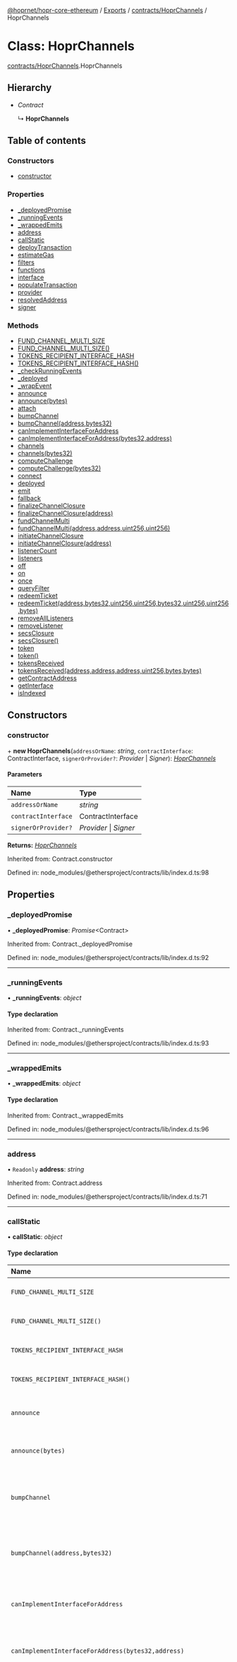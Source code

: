 [@hoprnet/hopr-core-ethereum](../README.md) / [Exports](../modules.md) / [contracts/HoprChannels](../modules/contracts_hoprchannels.md) / HoprChannels

# Class: HoprChannels

[contracts/HoprChannels](../modules/contracts_hoprchannels.md).HoprChannels

## Hierarchy

- *Contract*

  ↳ **HoprChannels**

## Table of contents

### Constructors

- [constructor](contracts_hoprchannels.hoprchannels.md#constructor)

### Properties

- [\_deployedPromise](contracts_hoprchannels.hoprchannels.md#_deployedpromise)
- [\_runningEvents](contracts_hoprchannels.hoprchannels.md#_runningevents)
- [\_wrappedEmits](contracts_hoprchannels.hoprchannels.md#_wrappedemits)
- [address](contracts_hoprchannels.hoprchannels.md#address)
- [callStatic](contracts_hoprchannels.hoprchannels.md#callstatic)
- [deployTransaction](contracts_hoprchannels.hoprchannels.md#deploytransaction)
- [estimateGas](contracts_hoprchannels.hoprchannels.md#estimategas)
- [filters](contracts_hoprchannels.hoprchannels.md#filters)
- [functions](contracts_hoprchannels.hoprchannels.md#functions)
- [interface](contracts_hoprchannels.hoprchannels.md#interface)
- [populateTransaction](contracts_hoprchannels.hoprchannels.md#populatetransaction)
- [provider](contracts_hoprchannels.hoprchannels.md#provider)
- [resolvedAddress](contracts_hoprchannels.hoprchannels.md#resolvedaddress)
- [signer](contracts_hoprchannels.hoprchannels.md#signer)

### Methods

- [FUND\_CHANNEL\_MULTI\_SIZE](contracts_hoprchannels.hoprchannels.md#fund_channel_multi_size)
- [FUND\_CHANNEL\_MULTI\_SIZE()](contracts_hoprchannels.hoprchannels.md#fund_channel_multi_size())
- [TOKENS\_RECIPIENT\_INTERFACE\_HASH](contracts_hoprchannels.hoprchannels.md#tokens_recipient_interface_hash)
- [TOKENS\_RECIPIENT\_INTERFACE\_HASH()](contracts_hoprchannels.hoprchannels.md#tokens_recipient_interface_hash())
- [\_checkRunningEvents](contracts_hoprchannels.hoprchannels.md#_checkrunningevents)
- [\_deployed](contracts_hoprchannels.hoprchannels.md#_deployed)
- [\_wrapEvent](contracts_hoprchannels.hoprchannels.md#_wrapevent)
- [announce](contracts_hoprchannels.hoprchannels.md#announce)
- [announce(bytes)](contracts_hoprchannels.hoprchannels.md#announce(bytes))
- [attach](contracts_hoprchannels.hoprchannels.md#attach)
- [bumpChannel](contracts_hoprchannels.hoprchannels.md#bumpchannel)
- [bumpChannel(address,bytes32)](contracts_hoprchannels.hoprchannels.md#bumpchannel(address,bytes32))
- [canImplementInterfaceForAddress](contracts_hoprchannels.hoprchannels.md#canimplementinterfaceforaddress)
- [canImplementInterfaceForAddress(bytes32,address)](contracts_hoprchannels.hoprchannels.md#canimplementinterfaceforaddress(bytes32,address))
- [channels](contracts_hoprchannels.hoprchannels.md#channels)
- [channels(bytes32)](contracts_hoprchannels.hoprchannels.md#channels(bytes32))
- [computeChallenge](contracts_hoprchannels.hoprchannels.md#computechallenge)
- [computeChallenge(bytes32)](contracts_hoprchannels.hoprchannels.md#computechallenge(bytes32))
- [connect](contracts_hoprchannels.hoprchannels.md#connect)
- [deployed](contracts_hoprchannels.hoprchannels.md#deployed)
- [emit](contracts_hoprchannels.hoprchannels.md#emit)
- [fallback](contracts_hoprchannels.hoprchannels.md#fallback)
- [finalizeChannelClosure](contracts_hoprchannels.hoprchannels.md#finalizechannelclosure)
- [finalizeChannelClosure(address)](contracts_hoprchannels.hoprchannels.md#finalizechannelclosure(address))
- [fundChannelMulti](contracts_hoprchannels.hoprchannels.md#fundchannelmulti)
- [fundChannelMulti(address,address,uint256,uint256)](contracts_hoprchannels.hoprchannels.md#fundchannelmulti(address,address,uint256,uint256))
- [initiateChannelClosure](contracts_hoprchannels.hoprchannels.md#initiatechannelclosure)
- [initiateChannelClosure(address)](contracts_hoprchannels.hoprchannels.md#initiatechannelclosure(address))
- [listenerCount](contracts_hoprchannels.hoprchannels.md#listenercount)
- [listeners](contracts_hoprchannels.hoprchannels.md#listeners)
- [off](contracts_hoprchannels.hoprchannels.md#off)
- [on](contracts_hoprchannels.hoprchannels.md#on)
- [once](contracts_hoprchannels.hoprchannels.md#once)
- [queryFilter](contracts_hoprchannels.hoprchannels.md#queryfilter)
- [redeemTicket](contracts_hoprchannels.hoprchannels.md#redeemticket)
- [redeemTicket(address,bytes32,uint256,uint256,bytes32,uint256,uint256,bytes)](contracts_hoprchannels.hoprchannels.md#redeemticket(address,bytes32,uint256,uint256,bytes32,uint256,uint256,bytes))
- [removeAllListeners](contracts_hoprchannels.hoprchannels.md#removealllisteners)
- [removeListener](contracts_hoprchannels.hoprchannels.md#removelistener)
- [secsClosure](contracts_hoprchannels.hoprchannels.md#secsclosure)
- [secsClosure()](contracts_hoprchannels.hoprchannels.md#secsclosure())
- [token](contracts_hoprchannels.hoprchannels.md#token)
- [token()](contracts_hoprchannels.hoprchannels.md#token())
- [tokensReceived](contracts_hoprchannels.hoprchannels.md#tokensreceived)
- [tokensReceived(address,address,address,uint256,bytes,bytes)](contracts_hoprchannels.hoprchannels.md#tokensreceived(address,address,address,uint256,bytes,bytes))
- [getContractAddress](contracts_hoprchannels.hoprchannels.md#getcontractaddress)
- [getInterface](contracts_hoprchannels.hoprchannels.md#getinterface)
- [isIndexed](contracts_hoprchannels.hoprchannels.md#isindexed)

## Constructors

### constructor

\+ **new HoprChannels**(`addressOrName`: *string*, `contractInterface`: ContractInterface, `signerOrProvider?`: *Provider* \| *Signer*): [*HoprChannels*](contracts_hoprchannels.hoprchannels.md)

#### Parameters

| Name | Type |
| :------ | :------ |
| `addressOrName` | *string* |
| `contractInterface` | ContractInterface |
| `signerOrProvider?` | *Provider* \| *Signer* |

**Returns:** [*HoprChannels*](contracts_hoprchannels.hoprchannels.md)

Inherited from: Contract.constructor

Defined in: node_modules/@ethersproject/contracts/lib/index.d.ts:98

## Properties

### \_deployedPromise

• **\_deployedPromise**: *Promise*<Contract\>

Inherited from: Contract.\_deployedPromise

Defined in: node_modules/@ethersproject/contracts/lib/index.d.ts:92

___

### \_runningEvents

• **\_runningEvents**: *object*

#### Type declaration

Inherited from: Contract.\_runningEvents

Defined in: node_modules/@ethersproject/contracts/lib/index.d.ts:93

___

### \_wrappedEmits

• **\_wrappedEmits**: *object*

#### Type declaration

Inherited from: Contract.\_wrappedEmits

Defined in: node_modules/@ethersproject/contracts/lib/index.d.ts:96

___

### address

• `Readonly` **address**: *string*

Inherited from: Contract.address

Defined in: node_modules/@ethersproject/contracts/lib/index.d.ts:71

___

### callStatic

• **callStatic**: *object*

#### Type declaration

| Name | Type |
| :------ | :------ |
| `FUND_CHANNEL_MULTI_SIZE` | (`overrides?`: CallOverrides) => *Promise*<BigNumber\> |
| `FUND_CHANNEL_MULTI_SIZE()` | (`overrides?`: CallOverrides) => *Promise*<BigNumber\> |
| `TOKENS_RECIPIENT_INTERFACE_HASH` | (`overrides?`: CallOverrides) => *Promise*<string\> |
| `TOKENS_RECIPIENT_INTERFACE_HASH()` | (`overrides?`: CallOverrides) => *Promise*<string\> |
| `announce` | (`multiaddr`: BytesLike, `overrides?`: CallOverrides) => *Promise*<void\> |
| `announce(bytes)` | (`multiaddr`: BytesLike, `overrides?`: CallOverrides) => *Promise*<void\> |
| `bumpChannel` | (`counterparty`: *string*, `newCommitment`: BytesLike, `overrides?`: CallOverrides) => *Promise*<void\> |
| `bumpChannel(address,bytes32)` | (`counterparty`: *string*, `newCommitment`: BytesLike, `overrides?`: CallOverrides) => *Promise*<void\> |
| `canImplementInterfaceForAddress` | (`interfaceHash`: BytesLike, `account`: *string*, `overrides?`: CallOverrides) => *Promise*<string\> |
| `canImplementInterfaceForAddress(bytes32,address)` | (`interfaceHash`: BytesLike, `account`: *string*, `overrides?`: CallOverrides) => *Promise*<string\> |
| `channels` | (`arg0`: BytesLike, `overrides?`: CallOverrides) => *Promise*<[*BigNumber*, *BigNumber*, *string*, *string*, *BigNumber*, *BigNumber*, *BigNumber*, *BigNumber*, *number*, *BigNumber*, *number*, *boolean*] & { `channelEpoch`: *BigNumber* ; `closureByPartyA`: *boolean* ; `closureTime`: *number* ; `partyABalance`: *BigNumber* ; `partyACommitment`: *string* ; `partyATicketEpoch`: *BigNumber* ; `partyATicketIndex`: *BigNumber* ; `partyBBalance`: *BigNumber* ; `partyBCommitment`: *string* ; `partyBTicketEpoch`: *BigNumber* ; `partyBTicketIndex`: *BigNumber* ; `status`: *number*  }\> |
| `channels(bytes32)` | (`arg0`: BytesLike, `overrides?`: CallOverrides) => *Promise*<[*BigNumber*, *BigNumber*, *string*, *string*, *BigNumber*, *BigNumber*, *BigNumber*, *BigNumber*, *number*, *BigNumber*, *number*, *boolean*] & { `channelEpoch`: *BigNumber* ; `closureByPartyA`: *boolean* ; `closureTime`: *number* ; `partyABalance`: *BigNumber* ; `partyACommitment`: *string* ; `partyATicketEpoch`: *BigNumber* ; `partyATicketIndex`: *BigNumber* ; `partyBBalance`: *BigNumber* ; `partyBCommitment`: *string* ; `partyBTicketEpoch`: *BigNumber* ; `partyBTicketIndex`: *BigNumber* ; `status`: *number*  }\> |
| `computeChallenge` | (`response`: BytesLike, `overrides?`: CallOverrides) => *Promise*<string\> |
| `computeChallenge(bytes32)` | (`response`: BytesLike, `overrides?`: CallOverrides) => *Promise*<string\> |
| `finalizeChannelClosure` | (`counterparty`: *string*, `overrides?`: CallOverrides) => *Promise*<void\> |
| `finalizeChannelClosure(address)` | (`counterparty`: *string*, `overrides?`: CallOverrides) => *Promise*<void\> |
| `fundChannelMulti` | (`account1`: *string*, `account2`: *string*, `amount1`: BigNumberish, `amount2`: BigNumberish, `overrides?`: CallOverrides) => *Promise*<void\> |
| `fundChannelMulti(address,address,uint256,uint256)` | (`account1`: *string*, `account2`: *string*, `amount1`: BigNumberish, `amount2`: BigNumberish, `overrides?`: CallOverrides) => *Promise*<void\> |
| `initiateChannelClosure` | (`counterparty`: *string*, `overrides?`: CallOverrides) => *Promise*<void\> |
| `initiateChannelClosure(address)` | (`counterparty`: *string*, `overrides?`: CallOverrides) => *Promise*<void\> |
| `redeemTicket` | (`counterparty`: *string*, `nextCommitment`: BytesLike, `ticketEpoch`: BigNumberish, `ticketIndex`: BigNumberish, `proofOfRelaySecret`: BytesLike, `amount`: BigNumberish, `winProb`: BigNumberish, `signature`: BytesLike, `overrides?`: CallOverrides) => *Promise*<void\> |
| `redeemTicket(address,bytes32,uint256,uint256,bytes32,uint256,uint256,bytes)` | (`counterparty`: *string*, `nextCommitment`: BytesLike, `ticketEpoch`: BigNumberish, `ticketIndex`: BigNumberish, `proofOfRelaySecret`: BytesLike, `amount`: BigNumberish, `winProb`: BigNumberish, `signature`: BytesLike, `overrides?`: CallOverrides) => *Promise*<void\> |
| `secsClosure` | (`overrides?`: CallOverrides) => *Promise*<number\> |
| `secsClosure()` | (`overrides?`: CallOverrides) => *Promise*<number\> |
| `token` | (`overrides?`: CallOverrides) => *Promise*<string\> |
| `token()` | (`overrides?`: CallOverrides) => *Promise*<string\> |
| `tokensReceived` | (`operator`: *string*, `from`: *string*, `to`: *string*, `amount`: BigNumberish, `userData`: BytesLike, `operatorData`: BytesLike, `overrides?`: CallOverrides) => *Promise*<void\> |
| `tokensReceived(address,address,address,uint256,bytes,bytes)` | (`operator`: *string*, `from`: *string*, `to`: *string*, `amount`: BigNumberish, `userData`: BytesLike, `operatorData`: BytesLike, `overrides?`: CallOverrides) => *Promise*<void\> |

Overrides: Contract.callStatic

Defined in: packages/core-ethereum/src/contracts/HoprChannels.d.ts:619

___

### deployTransaction

• `Readonly` **deployTransaction**: TransactionResponse

Inherited from: Contract.deployTransaction

Defined in: node_modules/@ethersproject/contracts/lib/index.d.ts:91

___

### estimateGas

• **estimateGas**: *object*

#### Type declaration

| Name | Type |
| :------ | :------ |
| `FUND_CHANNEL_MULTI_SIZE` | (`overrides?`: CallOverrides) => *Promise*<BigNumber\> |
| `FUND_CHANNEL_MULTI_SIZE()` | (`overrides?`: CallOverrides) => *Promise*<BigNumber\> |
| `TOKENS_RECIPIENT_INTERFACE_HASH` | (`overrides?`: CallOverrides) => *Promise*<BigNumber\> |
| `TOKENS_RECIPIENT_INTERFACE_HASH()` | (`overrides?`: CallOverrides) => *Promise*<BigNumber\> |
| `announce` | (`multiaddr`: BytesLike, `overrides?`: Overrides & { `from?`: *string* \| *Promise*<string\>  }) => *Promise*<BigNumber\> |
| `announce(bytes)` | (`multiaddr`: BytesLike, `overrides?`: Overrides & { `from?`: *string* \| *Promise*<string\>  }) => *Promise*<BigNumber\> |
| `bumpChannel` | (`counterparty`: *string*, `newCommitment`: BytesLike, `overrides?`: Overrides & { `from?`: *string* \| *Promise*<string\>  }) => *Promise*<BigNumber\> |
| `bumpChannel(address,bytes32)` | (`counterparty`: *string*, `newCommitment`: BytesLike, `overrides?`: Overrides & { `from?`: *string* \| *Promise*<string\>  }) => *Promise*<BigNumber\> |
| `canImplementInterfaceForAddress` | (`interfaceHash`: BytesLike, `account`: *string*, `overrides?`: CallOverrides) => *Promise*<BigNumber\> |
| `canImplementInterfaceForAddress(bytes32,address)` | (`interfaceHash`: BytesLike, `account`: *string*, `overrides?`: CallOverrides) => *Promise*<BigNumber\> |
| `channels` | (`arg0`: BytesLike, `overrides?`: CallOverrides) => *Promise*<BigNumber\> |
| `channels(bytes32)` | (`arg0`: BytesLike, `overrides?`: CallOverrides) => *Promise*<BigNumber\> |
| `computeChallenge` | (`response`: BytesLike, `overrides?`: CallOverrides) => *Promise*<BigNumber\> |
| `computeChallenge(bytes32)` | (`response`: BytesLike, `overrides?`: CallOverrides) => *Promise*<BigNumber\> |
| `finalizeChannelClosure` | (`counterparty`: *string*, `overrides?`: Overrides & { `from?`: *string* \| *Promise*<string\>  }) => *Promise*<BigNumber\> |
| `finalizeChannelClosure(address)` | (`counterparty`: *string*, `overrides?`: Overrides & { `from?`: *string* \| *Promise*<string\>  }) => *Promise*<BigNumber\> |
| `fundChannelMulti` | (`account1`: *string*, `account2`: *string*, `amount1`: BigNumberish, `amount2`: BigNumberish, `overrides?`: Overrides & { `from?`: *string* \| *Promise*<string\>  }) => *Promise*<BigNumber\> |
| `fundChannelMulti(address,address,uint256,uint256)` | (`account1`: *string*, `account2`: *string*, `amount1`: BigNumberish, `amount2`: BigNumberish, `overrides?`: Overrides & { `from?`: *string* \| *Promise*<string\>  }) => *Promise*<BigNumber\> |
| `initiateChannelClosure` | (`counterparty`: *string*, `overrides?`: Overrides & { `from?`: *string* \| *Promise*<string\>  }) => *Promise*<BigNumber\> |
| `initiateChannelClosure(address)` | (`counterparty`: *string*, `overrides?`: Overrides & { `from?`: *string* \| *Promise*<string\>  }) => *Promise*<BigNumber\> |
| `redeemTicket` | (`counterparty`: *string*, `nextCommitment`: BytesLike, `ticketEpoch`: BigNumberish, `ticketIndex`: BigNumberish, `proofOfRelaySecret`: BytesLike, `amount`: BigNumberish, `winProb`: BigNumberish, `signature`: BytesLike, `overrides?`: Overrides & { `from?`: *string* \| *Promise*<string\>  }) => *Promise*<BigNumber\> |
| `redeemTicket(address,bytes32,uint256,uint256,bytes32,uint256,uint256,bytes)` | (`counterparty`: *string*, `nextCommitment`: BytesLike, `ticketEpoch`: BigNumberish, `ticketIndex`: BigNumberish, `proofOfRelaySecret`: BytesLike, `amount`: BigNumberish, `winProb`: BigNumberish, `signature`: BytesLike, `overrides?`: Overrides & { `from?`: *string* \| *Promise*<string\>  }) => *Promise*<BigNumber\> |
| `secsClosure` | (`overrides?`: CallOverrides) => *Promise*<BigNumber\> |
| `secsClosure()` | (`overrides?`: CallOverrides) => *Promise*<BigNumber\> |
| `token` | (`overrides?`: CallOverrides) => *Promise*<BigNumber\> |
| `token()` | (`overrides?`: CallOverrides) => *Promise*<BigNumber\> |
| `tokensReceived` | (`operator`: *string*, `from`: *string*, `to`: *string*, `amount`: BigNumberish, `userData`: BytesLike, `operatorData`: BytesLike, `overrides?`: Overrides & { `from?`: *string* \| *Promise*<string\>  }) => *Promise*<BigNumber\> |
| `tokensReceived(address,address,address,uint256,bytes,bytes)` | (`operator`: *string*, `from`: *string*, `to`: *string*, `amount`: BigNumberish, `userData`: BytesLike, `operatorData`: BytesLike, `overrides?`: Overrides & { `from?`: *string* \| *Promise*<string\>  }) => *Promise*<BigNumber\> |

Overrides: Contract.estimateGas

Defined in: packages/core-ethereum/src/contracts/HoprChannels.d.ts:905

___

### filters

• **filters**: *object*

#### Type declaration

| Name | Type |
| :------ | :------ |
| `Announcement` | (`account`: *string*, `multiaddr`: ``null``) => [*TypedEventFilter*](../interfaces/contracts_commons.typedeventfilter.md)<[*string*, *string*], { `account`: *string* ; `multiaddr`: *string*  }\> |
| `ChannelUpdate` | (`partyA`: *string*, `partyB`: *string*, `newState`: ``null``) => [*TypedEventFilter*](../interfaces/contracts_commons.typedeventfilter.md)<[*string*, *string*, [*BigNumber*, *BigNumber*, *string*, *string*, *BigNumber*, *BigNumber*, *BigNumber*, *BigNumber*, *number*, *BigNumber*, *number*, *boolean*] & { `channelEpoch`: *BigNumber* ; `closureByPartyA`: *boolean* ; `closureTime`: *number* ; `partyABalance`: *BigNumber* ; `partyACommitment`: *string* ; `partyATicketEpoch`: *BigNumber* ; `partyATicketIndex`: *BigNumber* ; `partyBBalance`: *BigNumber* ; `partyBCommitment`: *string* ; `partyBTicketEpoch`: *BigNumber* ; `partyBTicketIndex`: *BigNumber* ; `status`: *number*  }], { `newState`: [*BigNumber*, *BigNumber*, *string*, *string*, *BigNumber*, *BigNumber*, *BigNumber*, *BigNumber*, *number*, *BigNumber*, *number*, *boolean*] & { `channelEpoch`: *BigNumber* ; `closureByPartyA`: *boolean* ; `closureTime`: *number* ; `partyABalance`: *BigNumber* ; `partyACommitment`: *string* ; `partyATicketEpoch`: *BigNumber* ; `partyATicketIndex`: *BigNumber* ; `partyBBalance`: *BigNumber* ; `partyBCommitment`: *string* ; `partyBTicketEpoch`: *BigNumber* ; `partyBTicketIndex`: *BigNumber* ; `status`: *number*  } ; `partyA`: *string* ; `partyB`: *string*  }\> |

Overrides: Contract.filters

Defined in: packages/core-ethereum/src/contracts/HoprChannels.d.ts:826

___

### functions

• **functions**: *object*

#### Type declaration

| Name | Type |
| :------ | :------ |
| `FUND_CHANNEL_MULTI_SIZE` | (`overrides?`: CallOverrides) => *Promise*<[*BigNumber*]\> |
| `FUND_CHANNEL_MULTI_SIZE()` | (`overrides?`: CallOverrides) => *Promise*<[*BigNumber*]\> |
| `TOKENS_RECIPIENT_INTERFACE_HASH` | (`overrides?`: CallOverrides) => *Promise*<[*string*]\> |
| `TOKENS_RECIPIENT_INTERFACE_HASH()` | (`overrides?`: CallOverrides) => *Promise*<[*string*]\> |
| `announce` | (`multiaddr`: BytesLike, `overrides?`: Overrides & { `from?`: *string* \| *Promise*<string\>  }) => *Promise*<ContractTransaction\> |
| `announce(bytes)` | (`multiaddr`: BytesLike, `overrides?`: Overrides & { `from?`: *string* \| *Promise*<string\>  }) => *Promise*<ContractTransaction\> |
| `bumpChannel` | (`counterparty`: *string*, `newCommitment`: BytesLike, `overrides?`: Overrides & { `from?`: *string* \| *Promise*<string\>  }) => *Promise*<ContractTransaction\> |
| `bumpChannel(address,bytes32)` | (`counterparty`: *string*, `newCommitment`: BytesLike, `overrides?`: Overrides & { `from?`: *string* \| *Promise*<string\>  }) => *Promise*<ContractTransaction\> |
| `canImplementInterfaceForAddress` | (`interfaceHash`: BytesLike, `account`: *string*, `overrides?`: CallOverrides) => *Promise*<[*string*]\> |
| `canImplementInterfaceForAddress(bytes32,address)` | (`interfaceHash`: BytesLike, `account`: *string*, `overrides?`: CallOverrides) => *Promise*<[*string*]\> |
| `channels` | (`arg0`: BytesLike, `overrides?`: CallOverrides) => *Promise*<[*BigNumber*, *BigNumber*, *string*, *string*, *BigNumber*, *BigNumber*, *BigNumber*, *BigNumber*, *number*, *BigNumber*, *number*, *boolean*] & { `channelEpoch`: *BigNumber* ; `closureByPartyA`: *boolean* ; `closureTime`: *number* ; `partyABalance`: *BigNumber* ; `partyACommitment`: *string* ; `partyATicketEpoch`: *BigNumber* ; `partyATicketIndex`: *BigNumber* ; `partyBBalance`: *BigNumber* ; `partyBCommitment`: *string* ; `partyBTicketEpoch`: *BigNumber* ; `partyBTicketIndex`: *BigNumber* ; `status`: *number*  }\> |
| `channels(bytes32)` | (`arg0`: BytesLike, `overrides?`: CallOverrides) => *Promise*<[*BigNumber*, *BigNumber*, *string*, *string*, *BigNumber*, *BigNumber*, *BigNumber*, *BigNumber*, *number*, *BigNumber*, *number*, *boolean*] & { `channelEpoch`: *BigNumber* ; `closureByPartyA`: *boolean* ; `closureTime`: *number* ; `partyABalance`: *BigNumber* ; `partyACommitment`: *string* ; `partyATicketEpoch`: *BigNumber* ; `partyATicketIndex`: *BigNumber* ; `partyBBalance`: *BigNumber* ; `partyBCommitment`: *string* ; `partyBTicketEpoch`: *BigNumber* ; `partyBTicketIndex`: *BigNumber* ; `status`: *number*  }\> |
| `computeChallenge` | (`response`: BytesLike, `overrides?`: CallOverrides) => *Promise*<[*string*]\> |
| `computeChallenge(bytes32)` | (`response`: BytesLike, `overrides?`: CallOverrides) => *Promise*<[*string*]\> |
| `finalizeChannelClosure` | (`counterparty`: *string*, `overrides?`: Overrides & { `from?`: *string* \| *Promise*<string\>  }) => *Promise*<ContractTransaction\> |
| `finalizeChannelClosure(address)` | (`counterparty`: *string*, `overrides?`: Overrides & { `from?`: *string* \| *Promise*<string\>  }) => *Promise*<ContractTransaction\> |
| `fundChannelMulti` | (`account1`: *string*, `account2`: *string*, `amount1`: BigNumberish, `amount2`: BigNumberish, `overrides?`: Overrides & { `from?`: *string* \| *Promise*<string\>  }) => *Promise*<ContractTransaction\> |
| `fundChannelMulti(address,address,uint256,uint256)` | (`account1`: *string*, `account2`: *string*, `amount1`: BigNumberish, `amount2`: BigNumberish, `overrides?`: Overrides & { `from?`: *string* \| *Promise*<string\>  }) => *Promise*<ContractTransaction\> |
| `initiateChannelClosure` | (`counterparty`: *string*, `overrides?`: Overrides & { `from?`: *string* \| *Promise*<string\>  }) => *Promise*<ContractTransaction\> |
| `initiateChannelClosure(address)` | (`counterparty`: *string*, `overrides?`: Overrides & { `from?`: *string* \| *Promise*<string\>  }) => *Promise*<ContractTransaction\> |
| `redeemTicket` | (`counterparty`: *string*, `nextCommitment`: BytesLike, `ticketEpoch`: BigNumberish, `ticketIndex`: BigNumberish, `proofOfRelaySecret`: BytesLike, `amount`: BigNumberish, `winProb`: BigNumberish, `signature`: BytesLike, `overrides?`: Overrides & { `from?`: *string* \| *Promise*<string\>  }) => *Promise*<ContractTransaction\> |
| `redeemTicket(address,bytes32,uint256,uint256,bytes32,uint256,uint256,bytes)` | (`counterparty`: *string*, `nextCommitment`: BytesLike, `ticketEpoch`: BigNumberish, `ticketIndex`: BigNumberish, `proofOfRelaySecret`: BytesLike, `amount`: BigNumberish, `winProb`: BigNumberish, `signature`: BytesLike, `overrides?`: Overrides & { `from?`: *string* \| *Promise*<string\>  }) => *Promise*<ContractTransaction\> |
| `secsClosure` | (`overrides?`: CallOverrides) => *Promise*<[*number*]\> |
| `secsClosure()` | (`overrides?`: CallOverrides) => *Promise*<[*number*]\> |
| `token` | (`overrides?`: CallOverrides) => *Promise*<[*string*]\> |
| `token()` | (`overrides?`: CallOverrides) => *Promise*<[*string*]\> |
| `tokensReceived` | (`operator`: *string*, `from`: *string*, `to`: *string*, `amount`: BigNumberish, `userData`: BytesLike, `operatorData`: BytesLike, `overrides?`: Overrides & { `from?`: *string* \| *Promise*<string\>  }) => *Promise*<ContractTransaction\> |
| `tokensReceived(address,address,address,uint256,bytes,bytes)` | (`operator`: *string*, `from`: *string*, `to`: *string*, `amount`: BigNumberish, `userData`: BytesLike, `operatorData`: BytesLike, `overrides?`: Overrides & { `from?`: *string* \| *Promise*<string\>  }) => *Promise*<ContractTransaction\> |

Overrides: Contract.functions

Defined in: packages/core-ethereum/src/contracts/HoprChannels.d.ts:197

___

### interface

• **interface**: [*HoprChannelsInterface*](../interfaces/contracts_hoprchannels.hoprchannelsinterface.md)

Overrides: Contract.interface

Defined in: packages/core-ethereum/src/contracts/HoprChannels.d.ts:195

___

### populateTransaction

• **populateTransaction**: *object*

#### Type declaration

| Name | Type |
| :------ | :------ |
| `FUND_CHANNEL_MULTI_SIZE` | (`overrides?`: CallOverrides) => *Promise*<PopulatedTransaction\> |
| `FUND_CHANNEL_MULTI_SIZE()` | (`overrides?`: CallOverrides) => *Promise*<PopulatedTransaction\> |
| `TOKENS_RECIPIENT_INTERFACE_HASH` | (`overrides?`: CallOverrides) => *Promise*<PopulatedTransaction\> |
| `TOKENS_RECIPIENT_INTERFACE_HASH()` | (`overrides?`: CallOverrides) => *Promise*<PopulatedTransaction\> |
| `announce` | (`multiaddr`: BytesLike, `overrides?`: Overrides & { `from?`: *string* \| *Promise*<string\>  }) => *Promise*<PopulatedTransaction\> |
| `announce(bytes)` | (`multiaddr`: BytesLike, `overrides?`: Overrides & { `from?`: *string* \| *Promise*<string\>  }) => *Promise*<PopulatedTransaction\> |
| `bumpChannel` | (`counterparty`: *string*, `newCommitment`: BytesLike, `overrides?`: Overrides & { `from?`: *string* \| *Promise*<string\>  }) => *Promise*<PopulatedTransaction\> |
| `bumpChannel(address,bytes32)` | (`counterparty`: *string*, `newCommitment`: BytesLike, `overrides?`: Overrides & { `from?`: *string* \| *Promise*<string\>  }) => *Promise*<PopulatedTransaction\> |
| `canImplementInterfaceForAddress` | (`interfaceHash`: BytesLike, `account`: *string*, `overrides?`: CallOverrides) => *Promise*<PopulatedTransaction\> |
| `canImplementInterfaceForAddress(bytes32,address)` | (`interfaceHash`: BytesLike, `account`: *string*, `overrides?`: CallOverrides) => *Promise*<PopulatedTransaction\> |
| `channels` | (`arg0`: BytesLike, `overrides?`: CallOverrides) => *Promise*<PopulatedTransaction\> |
| `channels(bytes32)` | (`arg0`: BytesLike, `overrides?`: CallOverrides) => *Promise*<PopulatedTransaction\> |
| `computeChallenge` | (`response`: BytesLike, `overrides?`: CallOverrides) => *Promise*<PopulatedTransaction\> |
| `computeChallenge(bytes32)` | (`response`: BytesLike, `overrides?`: CallOverrides) => *Promise*<PopulatedTransaction\> |
| `finalizeChannelClosure` | (`counterparty`: *string*, `overrides?`: Overrides & { `from?`: *string* \| *Promise*<string\>  }) => *Promise*<PopulatedTransaction\> |
| `finalizeChannelClosure(address)` | (`counterparty`: *string*, `overrides?`: Overrides & { `from?`: *string* \| *Promise*<string\>  }) => *Promise*<PopulatedTransaction\> |
| `fundChannelMulti` | (`account1`: *string*, `account2`: *string*, `amount1`: BigNumberish, `amount2`: BigNumberish, `overrides?`: Overrides & { `from?`: *string* \| *Promise*<string\>  }) => *Promise*<PopulatedTransaction\> |
| `fundChannelMulti(address,address,uint256,uint256)` | (`account1`: *string*, `account2`: *string*, `amount1`: BigNumberish, `amount2`: BigNumberish, `overrides?`: Overrides & { `from?`: *string* \| *Promise*<string\>  }) => *Promise*<PopulatedTransaction\> |
| `initiateChannelClosure` | (`counterparty`: *string*, `overrides?`: Overrides & { `from?`: *string* \| *Promise*<string\>  }) => *Promise*<PopulatedTransaction\> |
| `initiateChannelClosure(address)` | (`counterparty`: *string*, `overrides?`: Overrides & { `from?`: *string* \| *Promise*<string\>  }) => *Promise*<PopulatedTransaction\> |
| `redeemTicket` | (`counterparty`: *string*, `nextCommitment`: BytesLike, `ticketEpoch`: BigNumberish, `ticketIndex`: BigNumberish, `proofOfRelaySecret`: BytesLike, `amount`: BigNumberish, `winProb`: BigNumberish, `signature`: BytesLike, `overrides?`: Overrides & { `from?`: *string* \| *Promise*<string\>  }) => *Promise*<PopulatedTransaction\> |
| `redeemTicket(address,bytes32,uint256,uint256,bytes32,uint256,uint256,bytes)` | (`counterparty`: *string*, `nextCommitment`: BytesLike, `ticketEpoch`: BigNumberish, `ticketIndex`: BigNumberish, `proofOfRelaySecret`: BytesLike, `amount`: BigNumberish, `winProb`: BigNumberish, `signature`: BytesLike, `overrides?`: Overrides & { `from?`: *string* \| *Promise*<string\>  }) => *Promise*<PopulatedTransaction\> |
| `secsClosure` | (`overrides?`: CallOverrides) => *Promise*<PopulatedTransaction\> |
| `secsClosure()` | (`overrides?`: CallOverrides) => *Promise*<PopulatedTransaction\> |
| `token` | (`overrides?`: CallOverrides) => *Promise*<PopulatedTransaction\> |
| `token()` | (`overrides?`: CallOverrides) => *Promise*<PopulatedTransaction\> |
| `tokensReceived` | (`operator`: *string*, `from`: *string*, `to`: *string*, `amount`: BigNumberish, `userData`: BytesLike, `operatorData`: BytesLike, `overrides?`: Overrides & { `from?`: *string* \| *Promise*<string\>  }) => *Promise*<PopulatedTransaction\> |
| `tokensReceived(address,address,address,uint256,bytes,bytes)` | (`operator`: *string*, `from`: *string*, `to`: *string*, `amount`: BigNumberish, `userData`: BytesLike, `operatorData`: BytesLike, `overrides?`: Overrides & { `from?`: *string* \| *Promise*<string\>  }) => *Promise*<PopulatedTransaction\> |

Overrides: Contract.populateTransaction

Defined in: packages/core-ethereum/src/contracts/HoprChannels.d.ts:1058

___

### provider

• `Readonly` **provider**: *Provider*

Inherited from: Contract.provider

Defined in: node_modules/@ethersproject/contracts/lib/index.d.ts:74

___

### resolvedAddress

• `Readonly` **resolvedAddress**: *Promise*<string\>

Inherited from: Contract.resolvedAddress

Defined in: node_modules/@ethersproject/contracts/lib/index.d.ts:90

___

### signer

• `Readonly` **signer**: *Signer*

Inherited from: Contract.signer

Defined in: node_modules/@ethersproject/contracts/lib/index.d.ts:73

## Methods

### FUND\_CHANNEL\_MULTI\_SIZE

▸ **FUND_CHANNEL_MULTI_SIZE**(`overrides?`: CallOverrides): *Promise*<BigNumber\>

#### Parameters

| Name | Type |
| :------ | :------ |
| `overrides?` | CallOverrides |

**Returns:** *Promise*<BigNumber\>

Defined in: packages/core-ethereum/src/contracts/HoprChannels.d.ts:411

___

### FUND\_CHANNEL\_MULTI\_SIZE()

▸ **FUND_CHANNEL_MULTI_SIZE()**(`overrides?`: CallOverrides): *Promise*<BigNumber\>

#### Parameters

| Name | Type |
| :------ | :------ |
| `overrides?` | CallOverrides |

**Returns:** *Promise*<BigNumber\>

Defined in: packages/core-ethereum/src/contracts/HoprChannels.d.ts:411

___

### TOKENS\_RECIPIENT\_INTERFACE\_HASH

▸ **TOKENS_RECIPIENT_INTERFACE_HASH**(`overrides?`: CallOverrides): *Promise*<string\>

#### Parameters

| Name | Type |
| :------ | :------ |
| `overrides?` | CallOverrides |

**Returns:** *Promise*<string\>

Defined in: packages/core-ethereum/src/contracts/HoprChannels.d.ts:415

___

### TOKENS\_RECIPIENT\_INTERFACE\_HASH()

▸ **TOKENS_RECIPIENT_INTERFACE_HASH()**(`overrides?`: CallOverrides): *Promise*<string\>

#### Parameters

| Name | Type |
| :------ | :------ |
| `overrides?` | CallOverrides |

**Returns:** *Promise*<string\>

Defined in: packages/core-ethereum/src/contracts/HoprChannels.d.ts:415

___

### \_checkRunningEvents

▸ **_checkRunningEvents**(`runningEvent`: *RunningEvent*): *void*

#### Parameters

| Name | Type |
| :------ | :------ |
| `runningEvent` | *RunningEvent* |

**Returns:** *void*

Inherited from: Contract.\_checkRunningEvents

Defined in: node_modules/@ethersproject/contracts/lib/index.d.ts:113

___

### \_deployed

▸ **_deployed**(`blockTag?`: BlockTag): *Promise*<Contract\>

#### Parameters

| Name | Type |
| :------ | :------ |
| `blockTag?` | BlockTag |

**Returns:** *Promise*<Contract\>

Inherited from: Contract.\_deployed

Defined in: node_modules/@ethersproject/contracts/lib/index.d.ts:106

___

### \_wrapEvent

▸ **_wrapEvent**(`runningEvent`: *RunningEvent*, `log`: Log, `listener`: Listener): Event

#### Parameters

| Name | Type |
| :------ | :------ |
| `runningEvent` | *RunningEvent* |
| `log` | Log |
| `listener` | Listener |

**Returns:** Event

Inherited from: Contract.\_wrapEvent

Defined in: node_modules/@ethersproject/contracts/lib/index.d.ts:114

___

### announce

▸ **announce**(`multiaddr`: BytesLike, `overrides?`: Overrides & { `from?`: *string* \| *Promise*<string\>  }): *Promise*<ContractTransaction\>

#### Parameters

| Name | Type |
| :------ | :------ |
| `multiaddr` | BytesLike |
| `overrides?` | Overrides & { `from?`: *string* \| *Promise*<string\>  } |

**Returns:** *Promise*<ContractTransaction\>

Defined in: packages/core-ethereum/src/contracts/HoprChannels.d.ts:421

___

### announce(bytes)

▸ **announce(bytes)**(`multiaddr`: BytesLike, `overrides?`: Overrides & { `from?`: *string* \| *Promise*<string\>  }): *Promise*<ContractTransaction\>

#### Parameters

| Name | Type |
| :------ | :------ |
| `multiaddr` | BytesLike |
| `overrides?` | Overrides & { `from?`: *string* \| *Promise*<string\>  } |

**Returns:** *Promise*<ContractTransaction\>

Defined in: packages/core-ethereum/src/contracts/HoprChannels.d.ts:424

___

### attach

▸ **attach**(`addressOrName`: *string*): [*HoprChannels*](contracts_hoprchannels.hoprchannels.md)

#### Parameters

| Name | Type |
| :------ | :------ |
| `addressOrName` | *string* |

**Returns:** [*HoprChannels*](contracts_hoprchannels.hoprchannels.md)

Overrides: Contract.attach

Defined in: packages/core-ethereum/src/contracts/HoprChannels.d.ts:156

___

### bumpChannel

▸ **bumpChannel**(`counterparty`: *string*, `newCommitment`: BytesLike, `overrides?`: Overrides & { `from?`: *string* \| *Promise*<string\>  }): *Promise*<ContractTransaction\>

#### Parameters

| Name | Type |
| :------ | :------ |
| `counterparty` | *string* |
| `newCommitment` | BytesLike |
| `overrides?` | Overrides & { `from?`: *string* \| *Promise*<string\>  } |

**Returns:** *Promise*<ContractTransaction\>

Defined in: packages/core-ethereum/src/contracts/HoprChannels.d.ts:431

___

### bumpChannel(address,bytes32)

▸ **bumpChannel(address,bytes32)**(`counterparty`: *string*, `newCommitment`: BytesLike, `overrides?`: Overrides & { `from?`: *string* \| *Promise*<string\>  }): *Promise*<ContractTransaction\>

#### Parameters

| Name | Type |
| :------ | :------ |
| `counterparty` | *string* |
| `newCommitment` | BytesLike |
| `overrides?` | Overrides & { `from?`: *string* \| *Promise*<string\>  } |

**Returns:** *Promise*<ContractTransaction\>

Defined in: packages/core-ethereum/src/contracts/HoprChannels.d.ts:435

___

### canImplementInterfaceForAddress

▸ **canImplementInterfaceForAddress**(`interfaceHash`: BytesLike, `account`: *string*, `overrides?`: CallOverrides): *Promise*<string\>

#### Parameters

| Name | Type |
| :------ | :------ |
| `interfaceHash` | BytesLike |
| `account` | *string* |
| `overrides?` | CallOverrides |

**Returns:** *Promise*<string\>

Defined in: packages/core-ethereum/src/contracts/HoprChannels.d.ts:443

___

### canImplementInterfaceForAddress(bytes32,address)

▸ **canImplementInterfaceForAddress(bytes32,address)**(`interfaceHash`: BytesLike, `account`: *string*, `overrides?`: CallOverrides): *Promise*<string\>

#### Parameters

| Name | Type |
| :------ | :------ |
| `interfaceHash` | BytesLike |
| `account` | *string* |
| `overrides?` | CallOverrides |

**Returns:** *Promise*<string\>

Defined in: packages/core-ethereum/src/contracts/HoprChannels.d.ts:447

___

### channels

▸ **channels**(`arg0`: BytesLike, `overrides?`: CallOverrides): *Promise*<[*BigNumber*, *BigNumber*, *string*, *string*, *BigNumber*, *BigNumber*, *BigNumber*, *BigNumber*, *number*, *BigNumber*, *number*, *boolean*] & { `channelEpoch`: *BigNumber* ; `closureByPartyA`: *boolean* ; `closureTime`: *number* ; `partyABalance`: *BigNumber* ; `partyACommitment`: *string* ; `partyATicketEpoch`: *BigNumber* ; `partyATicketIndex`: *BigNumber* ; `partyBBalance`: *BigNumber* ; `partyBCommitment`: *string* ; `partyBTicketEpoch`: *BigNumber* ; `partyBTicketIndex`: *BigNumber* ; `status`: *number*  }\>

#### Parameters

| Name | Type |
| :------ | :------ |
| `arg0` | BytesLike |
| `overrides?` | CallOverrides |

**Returns:** *Promise*<[*BigNumber*, *BigNumber*, *string*, *string*, *BigNumber*, *BigNumber*, *BigNumber*, *BigNumber*, *number*, *BigNumber*, *number*, *boolean*] & { `channelEpoch`: *BigNumber* ; `closureByPartyA`: *boolean* ; `closureTime`: *number* ; `partyABalance`: *BigNumber* ; `partyACommitment`: *string* ; `partyATicketEpoch`: *BigNumber* ; `partyATicketIndex`: *BigNumber* ; `partyBBalance`: *BigNumber* ; `partyBCommitment`: *string* ; `partyBTicketEpoch`: *BigNumber* ; `partyBTicketIndex`: *BigNumber* ; `status`: *number*  }\>

Defined in: packages/core-ethereum/src/contracts/HoprChannels.d.ts:455

___

### channels(bytes32)

▸ **channels(bytes32)**(`arg0`: BytesLike, `overrides?`: CallOverrides): *Promise*<[*BigNumber*, *BigNumber*, *string*, *string*, *BigNumber*, *BigNumber*, *BigNumber*, *BigNumber*, *number*, *BigNumber*, *number*, *boolean*] & { `channelEpoch`: *BigNumber* ; `closureByPartyA`: *boolean* ; `closureTime`: *number* ; `partyABalance`: *BigNumber* ; `partyACommitment`: *string* ; `partyATicketEpoch`: *BigNumber* ; `partyATicketIndex`: *BigNumber* ; `partyBBalance`: *BigNumber* ; `partyBCommitment`: *string* ; `partyBTicketEpoch`: *BigNumber* ; `partyBTicketIndex`: *BigNumber* ; `status`: *number*  }\>

#### Parameters

| Name | Type |
| :------ | :------ |
| `arg0` | BytesLike |
| `overrides?` | CallOverrides |

**Returns:** *Promise*<[*BigNumber*, *BigNumber*, *string*, *string*, *BigNumber*, *BigNumber*, *BigNumber*, *BigNumber*, *number*, *BigNumber*, *number*, *boolean*] & { `channelEpoch`: *BigNumber* ; `closureByPartyA`: *boolean* ; `closureTime`: *number* ; `partyABalance`: *BigNumber* ; `partyACommitment`: *string* ; `partyATicketEpoch`: *BigNumber* ; `partyATicketIndex`: *BigNumber* ; `partyBBalance`: *BigNumber* ; `partyBCommitment`: *string* ; `partyBTicketEpoch`: *BigNumber* ; `partyBTicketIndex`: *BigNumber* ; `status`: *number*  }\>

Defined in: packages/core-ethereum/src/contracts/HoprChannels.d.ts:486

___

### computeChallenge

▸ **computeChallenge**(`response`: BytesLike, `overrides?`: CallOverrides): *Promise*<string\>

#### Parameters

| Name | Type |
| :------ | :------ |
| `response` | BytesLike |
| `overrides?` | CallOverrides |

**Returns:** *Promise*<string\>

Defined in: packages/core-ethereum/src/contracts/HoprChannels.d.ts:521

___

### computeChallenge(bytes32)

▸ **computeChallenge(bytes32)**(`response`: BytesLike, `overrides?`: CallOverrides): *Promise*<string\>

#### Parameters

| Name | Type |
| :------ | :------ |
| `response` | BytesLike |
| `overrides?` | CallOverrides |

**Returns:** *Promise*<string\>

Defined in: packages/core-ethereum/src/contracts/HoprChannels.d.ts:524

___

### connect

▸ **connect**(`signerOrProvider`: *string* \| *Provider* \| *Signer*): [*HoprChannels*](contracts_hoprchannels.hoprchannels.md)

#### Parameters

| Name | Type |
| :------ | :------ |
| `signerOrProvider` | *string* \| *Provider* \| *Signer* |

**Returns:** [*HoprChannels*](contracts_hoprchannels.hoprchannels.md)

Overrides: Contract.connect

Defined in: packages/core-ethereum/src/contracts/HoprChannels.d.ts:155

___

### deployed

▸ **deployed**(): *Promise*<[*HoprChannels*](contracts_hoprchannels.hoprchannels.md)\>

**Returns:** *Promise*<[*HoprChannels*](contracts_hoprchannels.hoprchannels.md)\>

Overrides: Contract.deployed

Defined in: packages/core-ethereum/src/contracts/HoprChannels.d.ts:157

___

### emit

▸ **emit**(`eventName`: *string* \| EventFilter, ...`args`: *any*[]): *boolean*

#### Parameters

| Name | Type |
| :------ | :------ |
| `eventName` | *string* \| EventFilter |
| `...args` | *any*[] |

**Returns:** *boolean*

Inherited from: Contract.emit

Defined in: node_modules/@ethersproject/contracts/lib/index.d.ts:119

___

### fallback

▸ **fallback**(`overrides?`: TransactionRequest): *Promise*<TransactionResponse\>

#### Parameters

| Name | Type |
| :------ | :------ |
| `overrides?` | TransactionRequest |

**Returns:** *Promise*<TransactionResponse\>

Inherited from: Contract.fallback

Defined in: node_modules/@ethersproject/contracts/lib/index.d.ts:107

___

### finalizeChannelClosure

▸ **finalizeChannelClosure**(`counterparty`: *string*, `overrides?`: Overrides & { `from?`: *string* \| *Promise*<string\>  }): *Promise*<ContractTransaction\>

#### Parameters

| Name | Type |
| :------ | :------ |
| `counterparty` | *string* |
| `overrides?` | Overrides & { `from?`: *string* \| *Promise*<string\>  } |

**Returns:** *Promise*<ContractTransaction\>

Defined in: packages/core-ethereum/src/contracts/HoprChannels.d.ts:531

___

### finalizeChannelClosure(address)

▸ **finalizeChannelClosure(address)**(`counterparty`: *string*, `overrides?`: Overrides & { `from?`: *string* \| *Promise*<string\>  }): *Promise*<ContractTransaction\>

#### Parameters

| Name | Type |
| :------ | :------ |
| `counterparty` | *string* |
| `overrides?` | Overrides & { `from?`: *string* \| *Promise*<string\>  } |

**Returns:** *Promise*<ContractTransaction\>

Defined in: packages/core-ethereum/src/contracts/HoprChannels.d.ts:534

___

### fundChannelMulti

▸ **fundChannelMulti**(`account1`: *string*, `account2`: *string*, `amount1`: BigNumberish, `amount2`: BigNumberish, `overrides?`: Overrides & { `from?`: *string* \| *Promise*<string\>  }): *Promise*<ContractTransaction\>

#### Parameters

| Name | Type |
| :------ | :------ |
| `account1` | *string* |
| `account2` | *string* |
| `amount1` | BigNumberish |
| `amount2` | BigNumberish |
| `overrides?` | Overrides & { `from?`: *string* \| *Promise*<string\>  } |

**Returns:** *Promise*<ContractTransaction\>

Defined in: packages/core-ethereum/src/contracts/HoprChannels.d.ts:541

___

### fundChannelMulti(address,address,uint256,uint256)

▸ **fundChannelMulti(address,address,uint256,uint256)**(`account1`: *string*, `account2`: *string*, `amount1`: BigNumberish, `amount2`: BigNumberish, `overrides?`: Overrides & { `from?`: *string* \| *Promise*<string\>  }): *Promise*<ContractTransaction\>

#### Parameters

| Name | Type |
| :------ | :------ |
| `account1` | *string* |
| `account2` | *string* |
| `amount1` | BigNumberish |
| `amount2` | BigNumberish |
| `overrides?` | Overrides & { `from?`: *string* \| *Promise*<string\>  } |

**Returns:** *Promise*<ContractTransaction\>

Defined in: packages/core-ethereum/src/contracts/HoprChannels.d.ts:547

___

### initiateChannelClosure

▸ **initiateChannelClosure**(`counterparty`: *string*, `overrides?`: Overrides & { `from?`: *string* \| *Promise*<string\>  }): *Promise*<ContractTransaction\>

#### Parameters

| Name | Type |
| :------ | :------ |
| `counterparty` | *string* |
| `overrides?` | Overrides & { `from?`: *string* \| *Promise*<string\>  } |

**Returns:** *Promise*<ContractTransaction\>

Defined in: packages/core-ethereum/src/contracts/HoprChannels.d.ts:557

___

### initiateChannelClosure(address)

▸ **initiateChannelClosure(address)**(`counterparty`: *string*, `overrides?`: Overrides & { `from?`: *string* \| *Promise*<string\>  }): *Promise*<ContractTransaction\>

#### Parameters

| Name | Type |
| :------ | :------ |
| `counterparty` | *string* |
| `overrides?` | Overrides & { `from?`: *string* \| *Promise*<string\>  } |

**Returns:** *Promise*<ContractTransaction\>

Defined in: packages/core-ethereum/src/contracts/HoprChannels.d.ts:560

___

### listenerCount

▸ **listenerCount**(`eventName?`: *string* \| EventFilter): *number*

#### Parameters

| Name | Type |
| :------ | :------ |
| `eventName?` | *string* \| EventFilter |

**Returns:** *number*

Inherited from: Contract.listenerCount

Defined in: node_modules/@ethersproject/contracts/lib/index.d.ts:120

___

### listeners

▸ **listeners**<EventArgsArray, EventArgsObject\>(`eventFilter?`: [*TypedEventFilter*](../interfaces/contracts_commons.typedeventfilter.md)<EventArgsArray, EventArgsObject\>): [*TypedListener*](../modules/contracts_commons.md#typedlistener)<EventArgsArray, EventArgsObject\>[]

#### Type parameters

| Name | Type |
| :------ | :------ |
| `EventArgsArray` | *any*[] |
| `EventArgsObject` | - |

#### Parameters

| Name | Type |
| :------ | :------ |
| `eventFilter?` | [*TypedEventFilter*](../interfaces/contracts_commons.typedeventfilter.md)<EventArgsArray, EventArgsObject\> |

**Returns:** [*TypedListener*](../modules/contracts_commons.md#typedlistener)<EventArgsArray, EventArgsObject\>[]

Overrides: Contract.listeners

Defined in: packages/core-ethereum/src/contracts/HoprChannels.d.ts:159

▸ **listeners**(`eventName?`: *string*): Listener[]

#### Parameters

| Name | Type |
| :------ | :------ |
| `eventName?` | *string* |

**Returns:** Listener[]

Overrides: Contract.listeners

Defined in: packages/core-ethereum/src/contracts/HoprChannels.d.ts:182

___

### off

▸ **off**<EventArgsArray, EventArgsObject\>(`eventFilter`: [*TypedEventFilter*](../interfaces/contracts_commons.typedeventfilter.md)<EventArgsArray, EventArgsObject\>, `listener`: [*TypedListener*](../modules/contracts_commons.md#typedlistener)<EventArgsArray, EventArgsObject\>): [*HoprChannels*](contracts_hoprchannels.hoprchannels.md)

#### Type parameters

| Name | Type |
| :------ | :------ |
| `EventArgsArray` | *any*[] |
| `EventArgsObject` | - |

#### Parameters

| Name | Type |
| :------ | :------ |
| `eventFilter` | [*TypedEventFilter*](../interfaces/contracts_commons.typedeventfilter.md)<EventArgsArray, EventArgsObject\> |
| `listener` | [*TypedListener*](../modules/contracts_commons.md#typedlistener)<EventArgsArray, EventArgsObject\> |

**Returns:** [*HoprChannels*](contracts_hoprchannels.hoprchannels.md)

Overrides: Contract.off

Defined in: packages/core-ethereum/src/contracts/HoprChannels.d.ts:162

▸ **off**(`eventName`: *string*, `listener`: Listener): [*HoprChannels*](contracts_hoprchannels.hoprchannels.md)

#### Parameters

| Name | Type |
| :------ | :------ |
| `eventName` | *string* |
| `listener` | Listener |

**Returns:** [*HoprChannels*](contracts_hoprchannels.hoprchannels.md)

Overrides: Contract.off

Defined in: packages/core-ethereum/src/contracts/HoprChannels.d.ts:183

___

### on

▸ **on**<EventArgsArray, EventArgsObject\>(`eventFilter`: [*TypedEventFilter*](../interfaces/contracts_commons.typedeventfilter.md)<EventArgsArray, EventArgsObject\>, `listener`: [*TypedListener*](../modules/contracts_commons.md#typedlistener)<EventArgsArray, EventArgsObject\>): [*HoprChannels*](contracts_hoprchannels.hoprchannels.md)

#### Type parameters

| Name | Type |
| :------ | :------ |
| `EventArgsArray` | *any*[] |
| `EventArgsObject` | - |

#### Parameters

| Name | Type |
| :------ | :------ |
| `eventFilter` | [*TypedEventFilter*](../interfaces/contracts_commons.typedeventfilter.md)<EventArgsArray, EventArgsObject\> |
| `listener` | [*TypedListener*](../modules/contracts_commons.md#typedlistener)<EventArgsArray, EventArgsObject\> |

**Returns:** [*HoprChannels*](contracts_hoprchannels.hoprchannels.md)

Overrides: Contract.on

Defined in: packages/core-ethereum/src/contracts/HoprChannels.d.ts:166

▸ **on**(`eventName`: *string*, `listener`: Listener): [*HoprChannels*](contracts_hoprchannels.hoprchannels.md)

#### Parameters

| Name | Type |
| :------ | :------ |
| `eventName` | *string* |
| `listener` | Listener |

**Returns:** [*HoprChannels*](contracts_hoprchannels.hoprchannels.md)

Overrides: Contract.on

Defined in: packages/core-ethereum/src/contracts/HoprChannels.d.ts:184

___

### once

▸ **once**<EventArgsArray, EventArgsObject\>(`eventFilter`: [*TypedEventFilter*](../interfaces/contracts_commons.typedeventfilter.md)<EventArgsArray, EventArgsObject\>, `listener`: [*TypedListener*](../modules/contracts_commons.md#typedlistener)<EventArgsArray, EventArgsObject\>): [*HoprChannels*](contracts_hoprchannels.hoprchannels.md)

#### Type parameters

| Name | Type |
| :------ | :------ |
| `EventArgsArray` | *any*[] |
| `EventArgsObject` | - |

#### Parameters

| Name | Type |
| :------ | :------ |
| `eventFilter` | [*TypedEventFilter*](../interfaces/contracts_commons.typedeventfilter.md)<EventArgsArray, EventArgsObject\> |
| `listener` | [*TypedListener*](../modules/contracts_commons.md#typedlistener)<EventArgsArray, EventArgsObject\> |

**Returns:** [*HoprChannels*](contracts_hoprchannels.hoprchannels.md)

Overrides: Contract.once

Defined in: packages/core-ethereum/src/contracts/HoprChannels.d.ts:170

▸ **once**(`eventName`: *string*, `listener`: Listener): [*HoprChannels*](contracts_hoprchannels.hoprchannels.md)

#### Parameters

| Name | Type |
| :------ | :------ |
| `eventName` | *string* |
| `listener` | Listener |

**Returns:** [*HoprChannels*](contracts_hoprchannels.hoprchannels.md)

Overrides: Contract.once

Defined in: packages/core-ethereum/src/contracts/HoprChannels.d.ts:185

___

### queryFilter

▸ **queryFilter**<EventArgsArray, EventArgsObject\>(`event`: [*TypedEventFilter*](../interfaces/contracts_commons.typedeventfilter.md)<EventArgsArray, EventArgsObject\>, `fromBlockOrBlockhash?`: *string* \| *number*, `toBlock?`: *string* \| *number*): *Promise*<[*TypedEvent*](../interfaces/contracts_commons.typedevent.md)<EventArgsArray & EventArgsObject\>[]\>

#### Type parameters

| Name | Type |
| :------ | :------ |
| `EventArgsArray` | *any*[] |
| `EventArgsObject` | - |

#### Parameters

| Name | Type |
| :------ | :------ |
| `event` | [*TypedEventFilter*](../interfaces/contracts_commons.typedeventfilter.md)<EventArgsArray, EventArgsObject\> |
| `fromBlockOrBlockhash?` | *string* \| *number* |
| `toBlock?` | *string* \| *number* |

**Returns:** *Promise*<[*TypedEvent*](../interfaces/contracts_commons.typedevent.md)<EventArgsArray & EventArgsObject\>[]\>

Overrides: Contract.queryFilter

Defined in: packages/core-ethereum/src/contracts/HoprChannels.d.ts:189

___

### redeemTicket

▸ **redeemTicket**(`counterparty`: *string*, `nextCommitment`: BytesLike, `ticketEpoch`: BigNumberish, `ticketIndex`: BigNumberish, `proofOfRelaySecret`: BytesLike, `amount`: BigNumberish, `winProb`: BigNumberish, `signature`: BytesLike, `overrides?`: Overrides & { `from?`: *string* \| *Promise*<string\>  }): *Promise*<ContractTransaction\>

#### Parameters

| Name | Type |
| :------ | :------ |
| `counterparty` | *string* |
| `nextCommitment` | BytesLike |
| `ticketEpoch` | BigNumberish |
| `ticketIndex` | BigNumberish |
| `proofOfRelaySecret` | BytesLike |
| `amount` | BigNumberish |
| `winProb` | BigNumberish |
| `signature` | BytesLike |
| `overrides?` | Overrides & { `from?`: *string* \| *Promise*<string\>  } |

**Returns:** *Promise*<ContractTransaction\>

Defined in: packages/core-ethereum/src/contracts/HoprChannels.d.ts:567

___

### redeemTicket(address,bytes32,uint256,uint256,bytes32,uint256,uint256,bytes)

▸ **redeemTicket(address,bytes32,uint256,uint256,bytes32,uint256,uint256,bytes)**(`counterparty`: *string*, `nextCommitment`: BytesLike, `ticketEpoch`: BigNumberish, `ticketIndex`: BigNumberish, `proofOfRelaySecret`: BytesLike, `amount`: BigNumberish, `winProb`: BigNumberish, `signature`: BytesLike, `overrides?`: Overrides & { `from?`: *string* \| *Promise*<string\>  }): *Promise*<ContractTransaction\>

#### Parameters

| Name | Type |
| :------ | :------ |
| `counterparty` | *string* |
| `nextCommitment` | BytesLike |
| `ticketEpoch` | BigNumberish |
| `ticketIndex` | BigNumberish |
| `proofOfRelaySecret` | BytesLike |
| `amount` | BigNumberish |
| `winProb` | BigNumberish |
| `signature` | BytesLike |
| `overrides?` | Overrides & { `from?`: *string* \| *Promise*<string\>  } |

**Returns:** *Promise*<ContractTransaction\>

Defined in: packages/core-ethereum/src/contracts/HoprChannels.d.ts:577

___

### removeAllListeners

▸ **removeAllListeners**<EventArgsArray, EventArgsObject\>(`eventFilter`: [*TypedEventFilter*](../interfaces/contracts_commons.typedeventfilter.md)<EventArgsArray, EventArgsObject\>): [*HoprChannels*](contracts_hoprchannels.hoprchannels.md)

#### Type parameters

| Name | Type |
| :------ | :------ |
| `EventArgsArray` | *any*[] |
| `EventArgsObject` | - |

#### Parameters

| Name | Type |
| :------ | :------ |
| `eventFilter` | [*TypedEventFilter*](../interfaces/contracts_commons.typedeventfilter.md)<EventArgsArray, EventArgsObject\> |

**Returns:** [*HoprChannels*](contracts_hoprchannels.hoprchannels.md)

Overrides: Contract.removeAllListeners

Defined in: packages/core-ethereum/src/contracts/HoprChannels.d.ts:178

▸ **removeAllListeners**(`eventName?`: *string*): [*HoprChannels*](contracts_hoprchannels.hoprchannels.md)

#### Parameters

| Name | Type |
| :------ | :------ |
| `eventName?` | *string* |

**Returns:** [*HoprChannels*](contracts_hoprchannels.hoprchannels.md)

Overrides: Contract.removeAllListeners

Defined in: packages/core-ethereum/src/contracts/HoprChannels.d.ts:187

___

### removeListener

▸ **removeListener**<EventArgsArray, EventArgsObject\>(`eventFilter`: [*TypedEventFilter*](../interfaces/contracts_commons.typedeventfilter.md)<EventArgsArray, EventArgsObject\>, `listener`: [*TypedListener*](../modules/contracts_commons.md#typedlistener)<EventArgsArray, EventArgsObject\>): [*HoprChannels*](contracts_hoprchannels.hoprchannels.md)

#### Type parameters

| Name | Type |
| :------ | :------ |
| `EventArgsArray` | *any*[] |
| `EventArgsObject` | - |

#### Parameters

| Name | Type |
| :------ | :------ |
| `eventFilter` | [*TypedEventFilter*](../interfaces/contracts_commons.typedeventfilter.md)<EventArgsArray, EventArgsObject\> |
| `listener` | [*TypedListener*](../modules/contracts_commons.md#typedlistener)<EventArgsArray, EventArgsObject\> |

**Returns:** [*HoprChannels*](contracts_hoprchannels.hoprchannels.md)

Overrides: Contract.removeListener

Defined in: packages/core-ethereum/src/contracts/HoprChannels.d.ts:174

▸ **removeListener**(`eventName`: *string*, `listener`: Listener): [*HoprChannels*](contracts_hoprchannels.hoprchannels.md)

#### Parameters

| Name | Type |
| :------ | :------ |
| `eventName` | *string* |
| `listener` | Listener |

**Returns:** [*HoprChannels*](contracts_hoprchannels.hoprchannels.md)

Overrides: Contract.removeListener

Defined in: packages/core-ethereum/src/contracts/HoprChannels.d.ts:186

___

### secsClosure

▸ **secsClosure**(`overrides?`: CallOverrides): *Promise*<number\>

#### Parameters

| Name | Type |
| :------ | :------ |
| `overrides?` | CallOverrides |

**Returns:** *Promise*<number\>

Defined in: packages/core-ethereum/src/contracts/HoprChannels.d.ts:591

___

### secsClosure()

▸ **secsClosure()**(`overrides?`: CallOverrides): *Promise*<number\>

#### Parameters

| Name | Type |
| :------ | :------ |
| `overrides?` | CallOverrides |

**Returns:** *Promise*<number\>

Defined in: packages/core-ethereum/src/contracts/HoprChannels.d.ts:591

___

### token

▸ **token**(`overrides?`: CallOverrides): *Promise*<string\>

#### Parameters

| Name | Type |
| :------ | :------ |
| `overrides?` | CallOverrides |

**Returns:** *Promise*<string\>

Defined in: packages/core-ethereum/src/contracts/HoprChannels.d.ts:595

___

### token()

▸ **token()**(`overrides?`: CallOverrides): *Promise*<string\>

#### Parameters

| Name | Type |
| :------ | :------ |
| `overrides?` | CallOverrides |

**Returns:** *Promise*<string\>

Defined in: packages/core-ethereum/src/contracts/HoprChannels.d.ts:595

___

### tokensReceived

▸ **tokensReceived**(`operator`: *string*, `from`: *string*, `to`: *string*, `amount`: BigNumberish, `userData`: BytesLike, `operatorData`: BytesLike, `overrides?`: Overrides & { `from?`: *string* \| *Promise*<string\>  }): *Promise*<ContractTransaction\>

#### Parameters

| Name | Type |
| :------ | :------ |
| `operator` | *string* |
| `from` | *string* |
| `to` | *string* |
| `amount` | BigNumberish |
| `userData` | BytesLike |
| `operatorData` | BytesLike |
| `overrides?` | Overrides & { `from?`: *string* \| *Promise*<string\>  } |

**Returns:** *Promise*<ContractTransaction\>

Defined in: packages/core-ethereum/src/contracts/HoprChannels.d.ts:599

___

### tokensReceived(address,address,address,uint256,bytes,bytes)

▸ **tokensReceived(address,address,address,uint256,bytes,bytes)**(`operator`: *string*, `from`: *string*, `to`: *string*, `amount`: BigNumberish, `userData`: BytesLike, `operatorData`: BytesLike, `overrides?`: Overrides & { `from?`: *string* \| *Promise*<string\>  }): *Promise*<ContractTransaction\>

#### Parameters

| Name | Type |
| :------ | :------ |
| `operator` | *string* |
| `from` | *string* |
| `to` | *string* |
| `amount` | BigNumberish |
| `userData` | BytesLike |
| `operatorData` | BytesLike |
| `overrides?` | Overrides & { `from?`: *string* \| *Promise*<string\>  } |

**Returns:** *Promise*<ContractTransaction\>

Defined in: packages/core-ethereum/src/contracts/HoprChannels.d.ts:607

___

### getContractAddress

▸ `Static` **getContractAddress**(`transaction`: { `from`: *string* ; `nonce`: BigNumberish  }): *string*

#### Parameters

| Name | Type |
| :------ | :------ |
| `transaction` | *object* |
| `transaction.from` | *string* |
| `transaction.nonce` | BigNumberish |

**Returns:** *string*

Inherited from: Contract.getContractAddress

Defined in: node_modules/@ethersproject/contracts/lib/index.d.ts:100

___

### getInterface

▸ `Static` **getInterface**(`contractInterface`: ContractInterface): *Interface*

#### Parameters

| Name | Type |
| :------ | :------ |
| `contractInterface` | ContractInterface |

**Returns:** *Interface*

Inherited from: Contract.getInterface

Defined in: node_modules/@ethersproject/contracts/lib/index.d.ts:104

___

### isIndexed

▸ `Static` **isIndexed**(`value`: *any*): value is Indexed

#### Parameters

| Name | Type |
| :------ | :------ |
| `value` | *any* |

**Returns:** value is Indexed

Inherited from: Contract.isIndexed

Defined in: node_modules/@ethersproject/contracts/lib/index.d.ts:110
